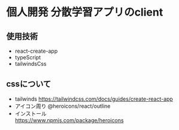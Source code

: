 # 個人開発 分散学習アプリのclient

## 使用技術
* react-create-app
* typeScript
* tailwindsCss

## cssについて
* tailwinds https://tailwindcss.com/docs/guides/create-react-app
* アイコン周り
@heroicons/react/outline
* インストール
<br>https://www.npmjs.com/package/heroicons